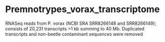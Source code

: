 # Premnotrypes_vorax_transcriptome
RNASeq reads from P. vorax (NCBI SRA SRR8266148 and SRR8266149); consists of 20,231 transcripts >1 kb summing to 40 Mb. Duplicated transcripts and non-beetle contaminant sequences were removed 
